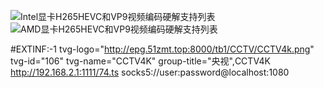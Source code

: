 ![Intel显卡H265HEVC和VP9视频编码硬解支持列表](https://user-images.githubusercontent.com/48859414/214846090-0bdcc5c3-b768-40d7-ac9f-ab449bb5e312.png)
![AMD显卡H265HEVC和VP9视频编码硬解支持列表](https://user-images.githubusercontent.com/48859414/214846123-5be2f961-956c-4f9b-8a87-91a7a00ad0aa.png)

#EXTINF:-1 tvg-logo="http://epg.51zmt.top:8000/tb1/CCTV/CCTV4k.png" tvg-id="106" tvg-name="CCTV4K" group-title="央视",CCTV4K
http://192.168.2.1:1111/74.ts
socks5://user:password@localhost:1080
